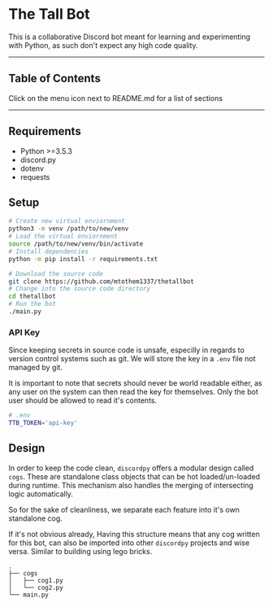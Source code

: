 # The Tall Bot

This is a collaborative Discord bot meant for learning and experimenting with Python, as such don't expect any high code quality.

---

## Table of Contents
Click on the menu icon next to README.md for a list of sections

---

## Requirements

* Python >=3.5.3
* discord.py
* dotenv
* requests

## Setup

```sh
# Create new virtual enviornment
python3 -m venv /path/to/new/venv
# Load the virtual enviornment
source /path/to/new/venv/bin/activate
# Install dependencies
python -m pip install -r requirements.txt

# Download the source code
git clone https://github.com/mtothem1337/thetallbot
# Change into the source code directory
cd thetallbot
# Run the bot
./main.py
```

### API Key

Since keeping secrets in source code is unsafe, especilly in regards to version control systems such as git. We will store the key in a `.env` file not managed by git.

It is important to note that secrets should never be world readable either, as any user on the system can then read the key for themselves. Only the bot user should be allowed to read it's contents.

```sh
# .env
TTB_TOKEN='api-key'
```

## Design

In order to keep the code clean, `discordpy` offers a modular design called `cogs`. These are standalone class objects that can be hot loaded/un-loaded during runtime. This mechanism also handles the merging of intersecting logic automatically.

So for the sake of cleanliness, we separate each feature into it's own standalone cog.

If it's not obvious already, Having this structure means that any cog written for this bot, can also be imported into other `discordpy` projects and wise versa. Similar to building using lego bricks.

```
.
├── cogs
│   ├── cog1.py
│   └── cog2.py
└── main.py
```
